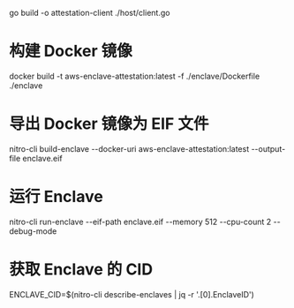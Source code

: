 go build -o attestation-client ./host/client.go


# 构建 Docker 镜像
docker build -t aws-enclave-attestation:latest -f ./enclave/Dockerfile ./enclave

# 导出 Docker 镜像为 EIF 文件
nitro-cli build-enclave --docker-uri aws-enclave-attestation:latest --output-file enclave.eif

# 运行 Enclave
nitro-cli run-enclave --eif-path enclave.eif --memory 512 --cpu-count 2 --debug-mode

# 获取 Enclave 的 CID
ENCLAVE_CID=$(nitro-cli describe-enclaves | jq -r '.[0].EnclaveID')